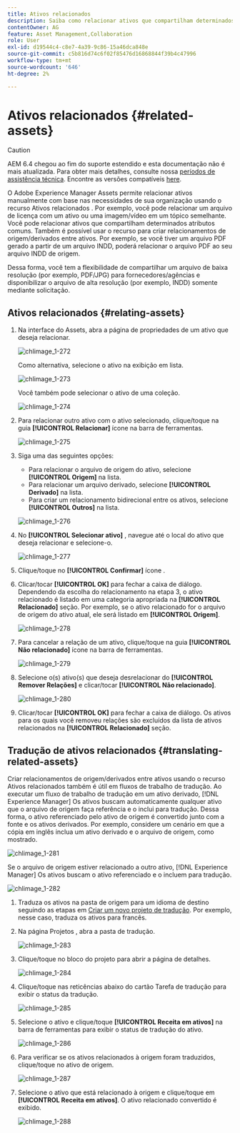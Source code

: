 ```yaml
---
title: Ativos relacionados
description: Saiba como relacionar ativos que compartilham determinados atributos comuns. Também é possível usar o recurso para criar relacionamentos de origem/derivados entre ativos.
contentOwner: AG
feature: Asset Management,Collaboration
role: User
exl-id: d19544c4-c8e7-4a39-9c86-15a46dca848e
source-git-commit: c5b816d74c6f02f85476d16868844f39b4c47996
workflow-type: tm+mt
source-wordcount: '646'
ht-degree: 2%

---
```


# Ativos relacionados {#related-assets}

>[!CAUTION]
>
>AEM 6.4 chegou ao fim do suporte estendido e esta documentação não é mais atualizada. Para obter mais detalhes, consulte nossa [períodos de assistência técnica](https://helpx.adobe.com/br/support/programs/eol-matrix.html). Encontre as versões compatíveis [here](https://experienceleague.adobe.com/docs/).

O Adobe Experience Manager Assets permite relacionar ativos manualmente com base nas necessidades de sua organização usando o recurso Ativos relacionados . Por exemplo, você pode relacionar um arquivo de licença com um ativo ou uma imagem/vídeo em um tópico semelhante. Você pode relacionar ativos que compartilham determinados atributos comuns. Também é possível usar o recurso para criar relacionamentos de origem/derivados entre ativos. Por exemplo, se você tiver um arquivo PDF gerado a partir de um arquivo INDD, poderá relacionar o arquivo PDF ao seu arquivo INDD de origem.

Dessa forma, você tem a flexibilidade de compartilhar um arquivo de baixa resolução (por exemplo, PDF/JPG) para fornecedores/agências e disponibilizar o arquivo de alta resolução (por exemplo, INDD) somente mediante solicitação.

## Ativos relacionados {#relating-assets}

1. Na interface do Assets, abra a página de propriedades de um ativo que deseja relacionar.

   ![chlimage_1-272](assets/chlimage_1-272.png)

   Como alternativa, selecione o ativo na exibição em lista.

   ![chlimage_1-273](assets/chlimage_1-273.png)

   Você também pode selecionar o ativo de uma coleção.

   ![chlimage_1-274](assets/chlimage_1-274.png)

1. Para relacionar outro ativo com o ativo selecionado, clique/toque na guia **[!UICONTROL Relacionar]** ícone na barra de ferramentas.

   ![chlimage_1-275](assets/chlimage_1-275.png)

1. Siga uma das seguintes opções:

   * Para relacionar o arquivo de origem do ativo, selecione **[!UICONTROL Origem]** na lista.
   * Para relacionar um arquivo derivado, selecione **[!UICONTROL Derivado]** na lista.
   * Para criar um relacionamento bidirecional entre os ativos, selecione **[!UICONTROL Outros]** na lista.

   ![chlimage_1-276](assets/chlimage_1-276.png)

1. No **[!UICONTROL Selecionar ativo]** , navegue até o local do ativo que deseja relacionar e selecione-o.

   ![chlimage_1-277](assets/chlimage_1-277.png)

1. Clique/toque no **[!UICONTROL Confirmar]** ícone .
1. Clicar/tocar **[!UICONTROL OK]** para fechar a caixa de diálogo. Dependendo da escolha do relacionamento na etapa 3, o ativo relacionado é listado em uma categoria apropriada na **[!UICONTROL Relacionado]** seção. Por exemplo, se o ativo relacionado for o arquivo de origem do ativo atual, ele será listado em **[!UICONTROL Origem]**.

   ![chlimage_1-278](assets/chlimage_1-278.png)

1. Para cancelar a relação de um ativo, clique/toque na guia **[!UICONTROL Não relacionado]** ícone na barra de ferramentas.

   ![chlimage_1-279](assets/chlimage_1-279.png)

1. Selecione o(s) ativo(s) que deseja desrelacionar do **[!UICONTROL Remover Relações]** e clicar/tocar **[!UICONTROL Não relacionado]**.

   ![chlimage_1-280](assets/chlimage_1-280.png)

1. Clicar/tocar **[!UICONTROL OK]** para fechar a caixa de diálogo. Os ativos para os quais você removeu relações são excluídos da lista de ativos relacionados na **[!UICONTROL Relacionado]** seção.

## Tradução de ativos relacionados {#translating-related-assets}

Criar relacionamentos de origem/derivados entre ativos usando o recurso Ativos relacionados também é útil em fluxos de trabalho de tradução. Ao executar um fluxo de trabalho de tradução em um ativo derivado, [!DNL Experience Manager] Os ativos buscam automaticamente qualquer ativo que o arquivo de origem faça referência e o inclui para tradução. Dessa forma, o ativo referenciado pelo ativo de origem é convertido junto com a fonte e os ativos derivados. Por exemplo, considere um cenário em que a cópia em inglês inclua um ativo derivado e o arquivo de origem, como mostrado.

![chlimage_1-281](assets/chlimage_1-281.png)

Se o arquivo de origem estiver relacionado a outro ativo, [!DNL Experience Manager] Os ativos buscam o ativo referenciado e o incluem para tradução.

![chlimage_1-282](assets/chlimage_1-282.png)

1. Traduza os ativos na pasta de origem para um idioma de destino seguindo as etapas em [Criar um novo projeto de tradução](translation-projects.md#create-a-new-translation-project). Por exemplo, nesse caso, traduza os ativos para francês.
1. Na página Projetos , abra a pasta de tradução.

   ![chlimage_1-283](assets/chlimage_1-283.png)

1. Clique/toque no bloco do projeto para abrir a página de detalhes.

   ![chlimage_1-284](assets/chlimage_1-284.png)

1. Clique/toque nas reticências abaixo do cartão Tarefa de tradução para exibir o status da tradução.

   ![chlimage_1-285](assets/chlimage_1-285.png)

1. Selecione o ativo e clique/toque **[!UICONTROL Receita em ativos]** na barra de ferramentas para exibir o status de tradução do ativo.

   ![chlimage_1-286](assets/chlimage_1-286.png)

1. Para verificar se os ativos relacionados à origem foram traduzidos, clique/toque no ativo de origem.

   ![chlimage_1-287](assets/chlimage_1-287.png)

1. Selecione o ativo que está relacionado à origem e clique/toque em **[!UICONTROL Receita em ativos]**. O ativo relacionado convertido é exibido.

   ![chlimage_1-288](assets/chlimage_1-288.png)

